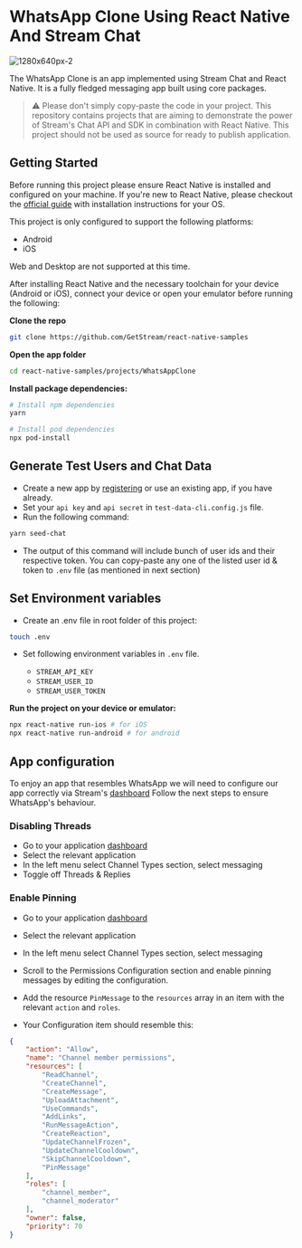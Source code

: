 # WhatsApp Clone Using React Native And Stream Chat

![1280x640px-2](https://user-images.githubusercontent.com/25864161/166482441-e92ad7cf-8705-42b5-ae83-878cc60b4ebd.jpg)


The WhatsApp Clone is an app implemented using Stream Chat and React Native. 
It is a fully fledged messaging app built using core packages.

> ⚠️ Please don't simply copy-paste the code in your project. 
> This repository contains projects that are aiming to demonstrate the power of Stream's Chat API and SDK in combination with React Native. This project should not be used as source for ready to publish application.

## Getting Started

Before running this project please ensure React Native is installed and configured on your machine. If you're new to React Native, please checkout the [official guide](https://reactnative.dev/docs/environment-setup) with installation instructions for your OS.

This project is only configured to support the following platforms:

- Android
- iOS

Web and Desktop are not supported at this time.

After installing React Native and the necessary toolchain for your device (Android or iOS), connect your device or open your emulator before running the following:

**Clone the repo**

```bash
git clone https://github.com/GetStream/react-native-samples
```

**Open the app folder**

```bash
cd react-native-samples/projects/WhatsAppClone
```

**Install package dependencies:**

```bash
# Install npm dependencies
yarn

# Install pod dependencies
npx pod-install
```

## Generate Test Users and Chat Data

- Create a new app by [registering](https://getstream.io/chat/trial/) or use an existing app, if you have already.
- Set your `api key` and `api secret` in `test-data-cli.config.js` file.
- Run the following command:

```sh
yarn seed-chat
```

- The output of this command will include bunch of user ids and their respective token. You can copy-paste any one of the listed user id & token to `.env` file (as mentioned in next section)

## Set Environment variables

- Create an .env file in root folder of this project:

```sh
touch .env
```

- Set following environment variables in `.env` file.

    - `STREAM_API_KEY`
    - `STREAM_USER_ID`
    - `STREAM_USER_TOKEN`

**Run the project on your device or emulator:**

```bash
npx react-native run-ios # for iOS
npx react-native run-android # for android
```

## App configuration
To enjoy an app that resembles WhatsApp we will need to configure our app correctly via Stream's [dashboard](https://dashboard.getstream.io/)
Follow the next steps to ensure WhatsApp's behaviour.

### Disabling Threads

- Go to your application [dashboard](https://dashboard.getstream.io/)
- Select the relevant application
- In the left menu select Channel Types section, select messaging
- Toggle off Threads & Replies

### Enable Pinning

- Go to your application [dashboard](https://dashboard.getstream.io/)
- Select the relevant application
- In the left menu select Channel Types section, select messaging
- Scroll to the Permissions Configuration section and enable pinning messages by editing the configuration.
- Add the resource `PinMessage` to the `resources` array in an item with the relevant `action` and `roles`. 

- Your Configuration item should resemble this:
```json
{
    "action": "Allow",
    "name": "Channel member permissions",
    "resources": [
        "ReadChannel",
        "CreateChannel",
        "CreateMessage",
        "UploadAttachment",
        "UseCommands",
        "AddLinks",
        "RunMessageAction",
        "CreateReaction",
        "UpdateChannelFrozen",
        "UpdateChannelCooldown",
        "SkipChannelCooldown",
        "PinMessage"
    ],
    "roles": [
        "channel_member",
        "channel_moderator"
    ],
    "owner": false,
    "priority": 70
}
```
